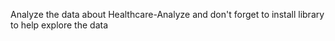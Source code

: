 Analyze the data about Healthcare-Analyze and don't forget to install library to help explore the data
